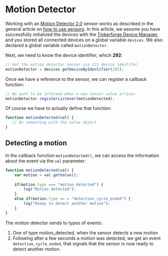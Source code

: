 # Motion Detector

Working with an [Motion Detector 2.0](https://www.tinkerforge.com/en/doc/Hardware/Bricklets/Motion_Detector_V2.html) sensor works as described in the general article on [how to use sensors](./). In this article, we assume you have successfully initialized the devices with the [Tinkerforge Device Manager](../../tinkerforge-device-manager.md), and you stored all connected devices on a global variable `devices`. We also declared a global variable called `motionDetector`. 

Next, we need to know the device identifier, which **292**:

```javascript
// Get the motion detector sensor via its device identifer
motionDetector = devices.getDeviceByIdentifier(292);
```

Once we have a reference to the sensor, we can register a callback function:

```javascript
// We want to be informed when a new sensor value arrives
motionDetector.registerListener(motionDetected);
```

Of course we have to actually define that function:

```javascript
function motionDetected(val) {
   // Do something with the value object
}
```

## Detecting a motion

In the callback function `motionDetected()`, we can access the information about the event via the `val` parameter:

```javascript
function motionDetected(val) {
    var motion = val.getValue();
    
    if(motion.type === "motion_detected") {
        log("Motion detected");    
    }
    else if(motion.type == = "detection_cycle_ended") {
        log("Ready to detect another motion");
    }
}
```

The motion detector sends to types of events:

1. One of type motion\_detected, when the sensor detects a new motion
2. Following after a few seconds a motion was detected, we get an event `detection_cycle_ended`, that signals that the sensor is now ready to detect another motion.

